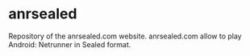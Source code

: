 # anrsealed
Repository of the anrsealed.com website. anrsealed.com allow to play Android: Netrunner in Sealed format.
